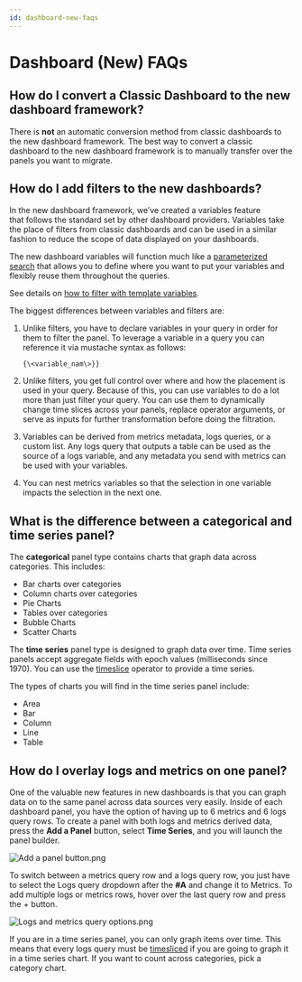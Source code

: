 ```yaml
---
id: dashboard-new-faqs
---
```


# Dashboard (New) FAQs

## How do I convert a Classic Dashboard to the new dashboard framework?

There is **not** an automatic conversion method from classic dashboards to the new dashboard framework. The best way to convert a classic dashboard to the new dashboard framework is to manually transfer over the panels you want to migrate.

## How do I add filters to the new dashboards?

In the new dashboard framework, we’ve created a variables feature that follows the standard set by other dashboard providers. Variables take the place of filters from classic dashboards and can be used in a similar fashion to reduce the scope of data displayed on your dashboards. 

The new dashboard variables will function much like a [parameterized search](../../05Search/Get-Started-with-Search/How-to-Build-a-Search/Search-Templates.md "Search Templates") that allows you to define where you want to put your variables and flexibly reuse them throughout the queries.

See details on [how to filter with template variables](filter_with_template_variables.md).

The biggest differences between variables and filters are:

1. Unlike filters, you have to declare variables in your query in order for them to filter the panel. To leverage a variable in a query you can reference it via mustache syntax as follows:

    ```
    {\<variable_nam\>}}
    ```

1. Unlike filters, you get full control over where and how the placement is used in your query. Because of this, you can use variables to do a lot more than just filter your query. You can use them to dynamically change time slices across your panels, replace operator arguments, or serve as inputs for further transformation before doing the filtration.

1. Variables can be derived from metrics metadata, logs queries, or a custom list. Any logs query that outputs a table can be used as the source of a logs variable, and any metadata you send with metrics can be used with your variables.

1. You can nest metrics variables so that the selection in one variable impacts the selection in the next one.

## What is the difference between a categorical and time series panel?

The **categorical** panel type contains charts that graph data across
categories. This includes:

* Bar charts over categories
* Column charts over categories
* Pie Charts
* Tables over categories
* Bubble Charts
* Scatter Charts

The **time series** panel type is designed to graph data over time. Time series panels accept aggregate fields with epoch values (milliseconds since 1970). You can use the [timeslice](../../05Search/Search-Query-Language/Search-Operators/timeslice.md "timeslice") operator to provide a time series.

The types of charts you will find in the time series panel include:

* Area
* Bar
* Column
* Line
* Table

## How do I overlay logs and metrics on one panel?

One of the valuable new features in new dashboards is that you can graph data on to the same panel across data sources very easily. Inside of each dashboard panel, you have the option of having up to 6 metrics and 6 logs query rows. To create a panel with both logs and metrics derived data, press the **Add a Panel** button, select **Time Series**, and you will launch the panel builder.

![Add a panel button.png](/img/dashboards-new/dashboard-new-faqs/Add-a-panel-button.png)

To switch between a metrics query row and a logs query row, you just have to select the Logs query dropdown after the **#A** and change it to Metrics. To add multiple logs or metrics rows, hover over the last query row and press the + button.

![Logs and metrics query options.png](/img/dashboards-new/dashboard-new-faqs/Logs-and-metrics-query-options.png)

If you are in a time series panel, you can only graph items over time. This means that every logs query must be [timesliced](../../05Search/Search-Query-Language/Search-Operators/timeslice.md "timeslice") if you are going to graph it in a time series chart. If you want to count across categories, pick a category chart.
